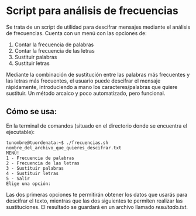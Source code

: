 # Script para análisis de frecuencias

Se trata de un script de utilidad para descifrar mensajes mediante el análisis de frecuencias. 
Cuenta con un menú con las opciones de:

1.  Contar la frecuencia de palabras
2.  Contar la frecuencia de las letras
3.  Sustituir palabras
4.  Sustituir letras

Mediante la combinación de sustitución entre las palabras más frecuentes y las letras más frecuentes, el usuario puede descifrar el mensaje rápidamente, introduciendo a mano los caracteres/palabras que quiere sustituir. 
Un método arcaico y poco automatizado, pero funcional.


## Cómo se usa: 

En la terminal de comandos (situado en el directorio donde se encuentra el ejecutable): 

```console
tunombre@tuordenata:~$ ./frecuencias.sh nombre_del_archivo_que_quieres_descifrar.txt
MENÚ!
1 - Frecuencia de palabras
2 - Frecuencia de las letras
3 - Sustituir palabras
4 - Sustituir letras
5 - Salir
Elige una opción: 
```

Las dos primeras opciones te permitirán obtener los datos que usarás para descifrar el texto, mientras que las dos siguientes te permiten realizar las sustituciones. El resultado se guardará en un archivo llamado *resultado.txt*.


